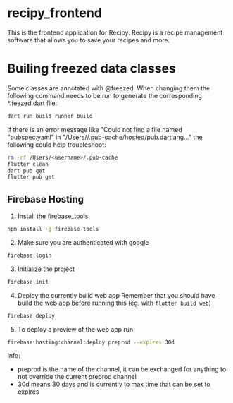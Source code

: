 # recipy_frontend

This is the frontend application for Recipy. Recipy is a recipe management software that allows you to save your recipes and more.

# Builing freezed data classes

Some classes are annotated with @freezed. When changing them the following command needs to be run to generate the corresponding \*.feezed.dart file:

```bash
dart run build_runner build
```

If there is an error message like "Could not find a file named "pubspec.yaml" in "/Users/<username>/.pub-cache/hosted/pub.dartlang..." the following could help troubleshoot:

```bash
rm -rf /Users/<username>/.pub-cache
flutter clean
dart pub get
flutter pub get
```

## Firebase Hosting

1. Install the firebase_tools
```bash
npm install -g firebase-tools
```

2. Make sure you are authenticated with google
```bash
firebase login
```

3. Initialize the project
```bash
firebase init
```

4. Deploy the currently build web app
Remember that you should have build the web app before running this (eg. with `flutter build web`)
```bash
firebase deploy
```

5. To deploy a preview of the web app run
```bash
firebase hosting:channel:deploy preprod --expires 30d
```
Info:
- preprod is the name of the channel, it can be exchanged for anything to not override the current preprod channel
- 30d means 30 days and is currently to max time that can be set to expires